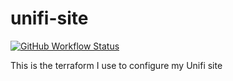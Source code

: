 unifi-site
===========

[![GitHub Workflow Status](https://img.shields.io/github/actions/workflow/status/akerl/unifi-site/build.yml?branch=main)](https://github.com/akerl/unifi-site/actions)

This is the terraform I use to configure my Unifi site
